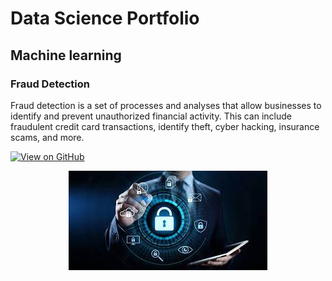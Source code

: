 

# Data Science Portfolio


## Machine learning


### Fraud Detection

Fraud detection is a set of processes and analyses that allow businesses to identify and prevent unauthorized financial activity. This can include fraudulent credit card transactions, identify theft, cyber hacking, insurance scams, and more.

[![View on GitHub](https://img.shields.io/badge/GitHub-View_on_GitHub-blue?logo=GitHub)](https://github.com/prateeklakhiani/fraud_detection)

<center><img src="https://github.com/prateeklakhiani/minimal/blob/master/assets/img/fraud_detection.jfif"/></center>
